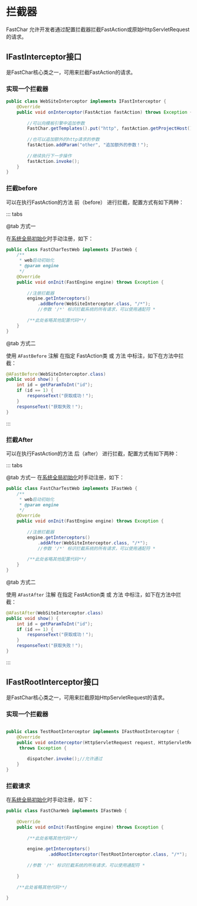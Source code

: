 # 拦截器
FastChar 允许开发者通过配置拦截器拦截FastAction或原始HttpServletRequest的请求。

## IFastInterceptor接口
是FastChar核心类之一，可用来拦截FastAction的请求。

### 实现一个拦截器

```java
public class WebSiteInterceptor implements IFastInterceptor {
    @Override
    public void onInterceptor(FastAction fastAction) throws Exception {
        
        //可以向模板引擎中追加参数
        FastChar.getTemplates().put("http", fastAction.getProjectHost());
        
        //也可以追加额外的http请求的参数
        fastAction.addParam("other", "追加额外的参数！");
        
        //继续执行下一步操作
        fastAction.invoke();
    }
}

```

### 拦截before
可以在执行FastAction的方法 前（before） 进行拦截，配置方式有如下两种：

::: tabs

@tab 方式一

在[系统全局初始化](system-init.md)时手动注册，如下：

```java
public class FastCharTestWeb implements IFastWeb {
    /**
     * web启动初始化
     * @param engine
     */
    @Override
    public void onInit(FastEngine engine) throws Exception {
        
        //注册拦截器
        engine.getInterceptors()
            .addBefore(WebSiteInterceptor.class, "/*");
            //参数 '/*' 标识拦截系统的所有请求，可以使用通配符 *
        
        /**此处省略其他配置代码**/
    }
}
```



@tab 方式二

使用 `AFastBefore` 注解 在指定 FastAction类 或 方法 中标注，如下在方法中拦截：


```java
@AFastBefore(WebSiteInterceptor.class)
public void show() {
    int id = getParamToInt("id");
    if (id == 1) {
        responseText("获取成功！");
    }
    responseText("获取失败！");
}
```

:::



### 拦截After

可以在执行FastAction的方法 后（after） 进行拦截，配置方式有如下两种：

::: tabs


@tab 方式一
在[系统全局初始化](system-init.md)时手动注册，如下：
```java
public class FastCharTestWeb implements IFastWeb {
    /**
     * web启动初始化
     * @param engine
     */
    @Override
    public void onInit(FastEngine engine) throws Exception {
        
        //注册拦截器
        engine.getInterceptors()
            .addAfter(WebSiteInterceptor.class, "/*");
            //参数 '/*' 标识拦截系统的所有请求，可以使用通配符 *
        
        /**此处省略其他配置代码**/
    }
}
```

@tab 方式二

使用 `AFastAfter` 注解 在指定 FastAction类 或 方法 中标注，如下在方法中拦截：

```java
@AFastAfter(WebSiteInterceptor.class)
public void show() {
    int id = getParamToInt("id");
    if (id == 1) {
        responseText("获取成功！");
    }
    responseText("获取失败！");
}
```

:::

## IFastRootInterceptor接口
是FastChar核心类之一，可用来拦截原始HttpServletRequest的请求。

### 实现一个拦截器

```java

public class TestRootInterceptor implements IFastRootInterceptor {
    @Override
    public void onInterceptor(HttpServletRequest request, HttpServletResponse response, FastDispatcher dispatcher)
     throws Exception {
 
        dispatcher.invoke();//允许通过
    }
}

```

### 拦截请求
在[系统全局初始化](system-init.md)时手动注册，如下：

```java
public class FastCharWeb implements IFastWeb {
    
    @Override
    public void onInit(FastEngine engine) throws Exception {
        
        /**此处省略其他代码**/        
 
        engine.getInterceptors()
                .addRootInterceptor(TestRootInterceptor.class, "/*");
                
        //参数 '/*' 标识拦截系统的所有请求，可以使用通配符 *
 
    }
 
    /**此处省略其他代码**/
 
}
```